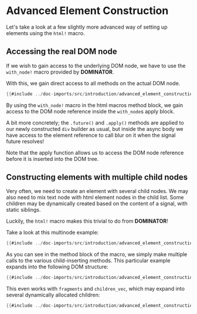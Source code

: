 # Advanced Element Construction

Let's take a look at a few slightly more advanced way of setting up elements using the `html!` macro.

## Accessing the real DOM node

If we wish to gain access to the underlying DOM node, we have to use the `with_node!` macro provided by **DOMINATOR**.

With this, we gain direct access to all methods on the actual DOM node.

```rust
{{#include ../doc-imports/src/introduction/advanced_element_construction.rs:with_node_example}}
```

By using the `with_node!` macro in the html macros method block, we gain access to the DOM node reference inside the `with_node`s apply block.

A bit more concretely; the `.future()` and `.apply()` methods are applied to our newly constructed `div` builder as usual, but inside the async body we have access to the element reference to call blur on it when the signal future resolves!

Note that the apply function allows us to access the DOM node reference before it is inserted into the DOM tree.

## Constructing elements with multiple child nodes

Very often, we need to create an element with several child nodes.
We may also need to mix text node with html element nodes in the child list.
Some children may be dynamically created based on the content of a signal, with static siblings.

Luckily, the `html!` macro makes this trivial to do from **DOMINATOR**!

Take a look at this multinode example:

```rust
{{#include ../doc-imports/src/introduction/advanced_element_construction.rs:multinode}}
```

As you can see in the method block of the macro, we simply make multiple calls to the various child-inserting methods.
This particular example expands into the following DOM structure:

```rust
{{#include ../doc-imports/src/introduction/advanced_element_construction.rs:multinode_expanded}}
```

This even works with `fragments` and `children_vec`, which may expand into several dynamically allocated children:

```rust
{{#include ../doc-imports/src/introduction/advanced_element_construction.rs:multinode_multichild}}
```